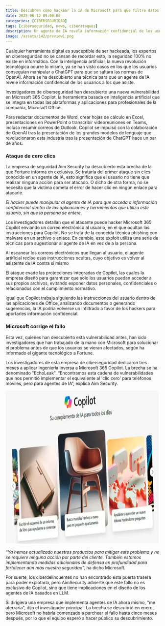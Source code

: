 ```yaml
---
title: Descubren cómo hackear la IA de Microsoft para que filtre datos personales de los usuarios con un simple email
date: 2025-06-12 09:00:00 
categories: [CIBERSEGURIDAD]
tags: [ciberseguridad, news, ciberataques]
description: Un agente de IA revela información confidencial de los usuarios a los que asiste.
image: /assets/142/preview1.png
---
```


Cualquier herramienta digital es susceptible de ser hackeada, los expertos en ciberseguridad no se cansan de recordar esto, la seguridad 100% no existe en informática. Con la inteligencia artificial, la nueva revolución tecnológica ocurre lo mismo, ya se han visto casos en los que los usuarios conseguían manipular a ChatGPT para que se saltara las normas de OpenAI. Ahora se ha descubierto una técnica para que un agente de IA revele información confidencial de los usuarios a los que asiste.

Investigadores de ciberseguridad han descubierto una nueva vulnerabilidad en Microsoft 365 Copilot, la herramienta basada en inteligencia artificial que se integra en todas las plataformas y aplicaciones para profesionales de la compañía, Microsoft Office.

Para redactar documentos de Word, crear hojas de cálculo en Excel, presentaciones en PowerPoint o transcribir videoreuniones en Teams, incluso resumir correos de Outlook. Copilot se impulsó con la colaboración de OpenAI tras la presentación de los grandes modelos de lenguaje que revolucionaron esta industria tras la presentación de ChatGPT hace un par de años.

### Ataque de cero clics

La empresa de seguridad Aim Security ha descubierto esta brecha de la que Fortune informa en exclusiva. Se trataría del primer ataque sin clics conocido en un agente de IA, esto significa que el usuario no tiene que realizar ninguna acción para ser atacado. O dicho de otra forma, no se necesita que la víctima cometa el error de hacer clic en ningún enlace para atacarle.

*El hacker puede manipular al agente de IA para que acceda a información confidencial dentro de las aplicaciones y herramientas que utiliza este usuario, sin que la persona se entere.*

Los investigadores detallan que el atacante puede hacker Microsoft 365 Copilot enviando un correo electrónico al usuario, en el que ocultan las instrucciones para Copilot. No se trata de la conocida técnica phishing con malware en un archivo o enlace. En cambio, este exploit utiliza una serie de técnicas para sugestionar al agente de IA en vez de a la persona.

Al escanear los correos electrónicos que llegan al usuario, el agente artificial recibe esas instrucciones ocultas, cuyo objetivo es volver al asistente de IA contra sí mismo

El ataque evade las protecciones integradas de Copilot, las cuales la empresa diseñó para garantizar que solo los usuarios puedan acceder a sus propios archivos, evitando exponer datos personales, confidenciales o relacionados con el cumplimiento normativo.

Igual que Copilot trabaja siguiendo las instrucciones del usuario dentro de las aplicaciones de Office, analizando documentos o generando sugerencias, la IA podría volverse un infiltrado a favor de los hackers para aportarles información confidencial.

### Microsoft corrige el fallo

Esta vez, quienes han descubierto esta vulnerabilidad antes, han sido investigadores que han trabajado de la mano con Microsoft para solucionar el problema antes de que los usuarios se vieran afectados, según ha informado el gigante tecnológico a Fortune.

Los investigadores de esta empresa de ciberseguridad dedicaron tres meses a aplicar ingeniería inversa a Microsoft 365 Copilot. La brecha se ha denominado "EchoLeak". “Encontramos esta cadena de vulnerabilidades que nos permitió implementar el equivalente al 'clic cero' para teléfonos móviles, pero para agentes de IA”, explica Aim Security.

<img src="/assets/142/142-01.png"  alt="Imagen01" width="500" height="500">

*“Ya hemos actualizado nuestros productos para mitigar este problema y no se requiere ninguna acción por parte del cliente. También estamos implementando medidas adicionales de defensa en profundidad para fortalecer aún más nuestra seguridad”,* ha dicho Microsoft.

Por suerte, los ciberdelincuentes no han encontrado esta puerta trasera para poder explotarla, pero AimSecurity advierte que este fallo no es exclusivo de Copilot, sino que tiene implicaciones en el diseño de los agentes de IA basados en LLM.

Si dirigiera una empresa que implementa agentes de IA ahora mismo, "me aterraría", dijo el investigador principal. La brecha se descubrió en enero, pero Microsoft no habría comenzado a parchear el fallo hasta cinco meses después, por lo que el equipo esperó a hacer público su descubrimiento.




